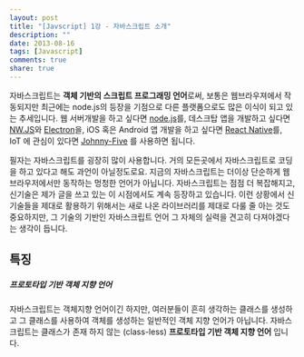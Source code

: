 ```yaml
---
layout: post
title: "[Javscript] 1강 - 자바스크립트 소개"
description: ""
date: 2013-08-16
tags: [Javascript]
comments: true
share: true
---
```


자바스크립트는 **객체 기반의 스크립트 프로그래밍 언어**로써, 보통은 웹브라우져에서 작동되지만 최근에는 node.js의 등장을 기점으로 다른 플랫폼으로도 많은 이식이 되고 있는 추세입니다. 웹 서버개발을 하고 싶다면 [node.js](https://nodejs.org/ko/)를, 데스크탑 앱을 개발하고 싶다면 [NW.JS](https://nwjs.io/)와 [Electron](http://electron.atom.io/)을, iOS 혹은 Android 앱 개발을 하고 싶다면 [React Native](https://facebook.github.io/react-native/)를, IoT 에 관심이 있다면 [Johnny-Five](http://johnny-five.io/) 를 사용하면 됩니다. 

필자는 자바스크립트를 굉장히 많이 사용합니다. 거의 모든곳에서 자바스크립트로 코딩을 하고 있다고 해도 과언이 아닐정도로요. 지금의 자바스크립트는 더이상 단순하게 웹브라우저에서만 동작하는 멍청한 언어가 아닙니다. 자바스크립트는 점점 더 복잡해지고, 신기술은 제가 글을 쓰고 있는 이 시점에서도 계속 등장하고 있습니다. 이런 상황에서 신기술들을 제대로 활용하기 위해서는 새로 나온 라이브러리를 제대로 다룰 줄 아는 것도 중요하지만, 그 기술의 기반인 자바스크립트 언어 그 자체의 실력을 견고히 다져야겠다는 생각이 듭니다.

## 특징

##### 프로토타입 기반 객체 지향 언어

자바스크립트는 객체지향 언어이긴 하지만, 여러분들이 흔히 생각하는 클래스를 생성하고 그 클래스를 사용하여 객체를 생성하는 일반적인 객체 지향 언어가 아닙니다. 자바스크립트는 클래스가 존재 하지 않는 (class-less) **프로토타입 기반 객체 지향 언어** 입니다. 